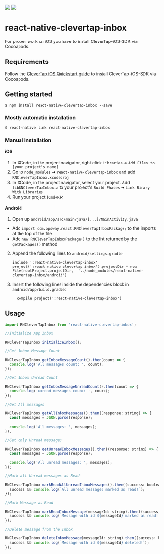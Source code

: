 [![](https://img.shields.io/npm/v/react-native-clevertap-inbox.svg)](https://www.npmjs.com/package/react-native-clevertap-inbox)
[![](https://img.shields.io/npm/dm/react-native-clevertap-inbox.svg)](https://www.npmjs.com/package/react-native-clevertap-inbox)

# react-native-clevertap-inbox

For proper work on iOS you have to install CleverTap-iOS-SDK via Cocoapods.

## Requirements

Follow the [CleverTap iOS Quickstart guide](https://developer.clevertap.com/docs/ios-quickstart-guide#section-option-a-install-using-cocoapods-recommended-) to install CleverTap-iOS-SDK via Cocoapods.

## Getting started

`$ npm install react-native-clevertap-inbox --save`

### Mostly automatic installation

`$ react-native link react-native-clevertap-inbox`

### Manual installation


#### iOS

1. In XCode, in the project navigator, right click `Libraries` ➜ `Add Files to [your project's name]`
2. Go to `node_modules` ➜ `react-native-clevertap-inbox` and add `RNCleverTapInbox.xcodeproj`
3. In XCode, in the project navigator, select your project. Add `libRNCleverTapInbox.a` to your project's `Build Phases` ➜ `Link Binary With Libraries`
4. Run your project (`Cmd+R`)<

#### Android

1. Open up `android/app/src/main/java/[...]/MainActivity.java`
  - Add `import com.opsway.react.RNCleverTapInboxPackage;` to the imports at the top of the file
  - Add `new RNCleverTapInboxPackage()` to the list returned by the `getPackages()` method
2. Append the following lines to `android/settings.gradle`:
  	```
  	include ':react-native-clevertap-inbox'
  	project(':react-native-clevertap-inbox').projectDir = new File(rootProject.projectDir, 	'../node_modules/react-native-clevertap-inbox/android')
  	```
3. Insert the following lines inside the dependencies block in `android/app/build.gradle`:
  	```
      compile project(':react-native-clevertap-inbox')
  	```

## Usage
```javascript
import RNCleverTapInbox from 'react-native-clevertap-inbox';

//Initialize App Inbox

RNCleverTapInbox.initializeInbox();

//Get Inbox Message Count

RNCleverTapInbox.getInboxMessageCount().then(count => {
  console.log('All messages count: ', count);
});

//Get Inbox Unread Count

RNCleverTapInbox.getInboxMessageUnreadCount().then(count => {
  console.log('Unread messages count: ', count);
});

//Get All messages

RNCleverTapInbox.getAllInboxMessages().then((response: string) => {
  const messages = JSON.parse(response);
  
  console.log('All messages: ', messages);
});

//Get only Unread messages

RNCleverTapInbox.getUnreadInboxMessages().then((response: string) => {
  const messages = JSON.parse(response);
  
  console.log('All unread messages: ', messages);
});

//Mark all Unread messages as Read

RNCleverTapInbox.markReadAllUnreadInboxMessages().then((success: boolean) => {
  success && console.log(`All unread messages marked as read!`);
});

//Mark Message as Read

RNCleverTapInbox.markReadInboxMessage(messageId: string).then((success: boolean) => {
  success && console.log(`Message with id ${messageId} marked as read!`);
});

//Delete message from the Inbox

RNCleverTapInbox.deleteInboxMessage(messageId: string).then((success: boolean) => {
  success && console.log(`Message with id ${messageId} deleted!`);
});

```
